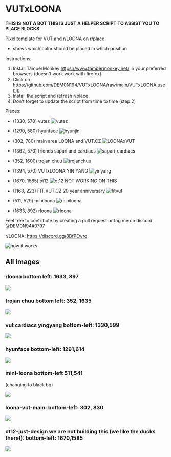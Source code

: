 # VUTxLOONA

**THIS IS NOT A BOT THIS IS JUST A HELPER SCRIPT TO ASSIST YOU TO PLACE BLOCKS**

Pixel template for VUT and r/LOONA on r/place
- shows which color should be placed in which position

Instructions:
1. Install TamperMonkey https://www.tampermonkey.net/ in your preferred browsers (doesn't work work with firefox)
2. Click on https://github.com/DEM0N194/VUTxLOONA/raw/main/VUTxLOONA.user.js
3. Install the script and refresh r/place
4. Don't forget to update the script from time to time (step 2)

Places:

- (1330, 570)  vutez ![vutez](https://raw.githubusercontent.com/DEM0N194/VUTxLOONA/main/vutez.png)

- (1290, 580) hyunface ![hyunjin](https://raw.githubusercontent.com/DEM0N194/VUTxLOONA/main/hyunjin.png) 

- (302, 780) main area LOONA and VUT.CZ ![LOONAxVUT](https://raw.githubusercontent.com/DEM0N194/VUTxLOONA/main/LOONAxVUT.CZ.png)

- (1362, 570) friends sapari and cardiacs ![sapari_cardiacs](https://raw.githubusercontent.com/DEM0N194/VUTxLOONA/main/sapari_cardiacs.png)

- (352, 1600) trojan chuu ![trojanchuu](https://raw.githubusercontent.com/DEM0N194/VUTxLOONA/main/TrojanChuu.png)

- (1394, 570) VUTxLOONA YIN YANG ![yinyang](https://raw.githubusercontent.com/DEM0N194/VUTxLOONA/main/yinyang_noborder2.png)

- (1670, 1585) ot12 ![ot12](https://raw.githubusercontent.com/DEM0N194/VUTxLOONA/main/ot12.png) NOT WORKING ON THIS

- (1168, 223) FIT.VUT.CZ 20 year anniversary ![fitvut](https://raw.githubusercontent.com/DEM0N194/VUTxLOONA/main/fitvut.png)

- (511, 529) miniloona ![miniloona](miniloona-black-bg-511-529icon.png)

- (1633, 892) rloona ![rloona](https://raw.githubusercontent.com/DEM0N194/VUTxLOONA/main/rloona-at-1633-892.png)



Feel free to contribute by creating a pull request or tag me on discord @DEM0N94#0797

r/LOONA: https://discord.gg/8BfPEwrq

![how it works](https://cdn.discordapp.com/attachments/959273604850278450/960462955072335892/unknown.png)


## All images

### rloona bottom left: 1633, 897

![](rloona-bottom-left-1633-897.png)

### trojan chuu bottom left: 352, 1635

![](trojan-chuu-bottom-left-352-1635.png)

### vut cardiacs yingyang bottom-left: 1330,599

![](vut-cardiacs-yingyang-bottom-left-1330-599.png)

### hyunface bottom-left: 1291,614

![](hyunface-bottom-left-1291-614.png)

### mini-loona bottom-left 511,541

(changing to black bg)

![](miniloona-black-bg-511-541.png)

### loona-vut-main: bottom-left: 302, 830

![](loona-vut-main-bottom-left-302-830.png)

### ot12-just-design we are not building this (we like the ducks there!): bottom-left: 1670,1585

![](ot12-just-design-1670-1585.png)